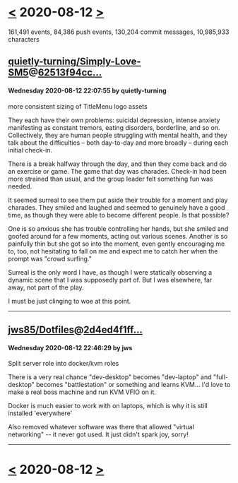 # [<](2020-08-11.md) 2020-08-12 [>](2020-08-13.md)

161,491 events, 84,386 push events, 130,204 commit messages, 10,985,933 characters


## [quietly-turning/Simply-Love-SM5](https://github.com/quietly-turning/Simply-Love-SM5)@[62513f94cc...](https://github.com/quietly-turning/Simply-Love-SM5/commit/62513f94cc873064a045eda668f8c971de019b2b)
#### Wednesday 2020-08-12 22:07:55 by quietly-turning

more consistent sizing of TitleMenu logo assets

They each have their own problems: suicidal depression, intense anxiety
manifesting as constant tremors, eating disorders, borderline, and so
on. Collectively, they are human people struggling with mental health,
and they talk about the difficulties – both day-to-day and more broadly
– during each initial check-in.

There is a break halfway through the day, and then they come back and do
an exercise or game. The game that day was charades. Check-in had been
more strained than usual, and the group leader felt something fun was
needed.

It seemed surreal to see them put aside their trouble for a moment and
play charades. They smiled and laughed and seemed to genuinely have a
good time, as though they were able to become different people. Is that
possible?

One is so anxious she has trouble controlling her hands, but she smiled
and goofed around for a few moments, acting out various scenes. Another
is so painfully thin but she got so into the moment, even gently
encouraging me to, too, not hesitating to fall on me and expect me to
catch her when the prompt was "crowd surfing."

Surreal is the only word I have, as though I were statically observing a
dynamic scene that I was supposedly part of. But I was elsewhere, far
away, not part of the play.

I must be just clinging to woe at this point.

---
## [jws85/Dotfiles](https://github.com/jws85/Dotfiles)@[2d4ed4f1ff...](https://github.com/jws85/Dotfiles/commit/2d4ed4f1ffffafb03cb61f1a865738d499631941)
#### Wednesday 2020-08-12 22:46:29 by jws

Split server role into docker/kvm roles

There is a very real chance "dev-desktop" becomes "dev-laptop" and
"full-desktop" becomes "battlestation" or something and learns KVM...
I'd love to make a real boss machine and run KVM VFIO on it.

Docker is much easier to work with on laptops, which is why it is
still installed 'everywhere'

Also removed whatever software was there that allowed "virtual
networking" -- it never got used.  It just didn't spark joy, sorry!

---

# [<](2020-08-11.md) 2020-08-12 [>](2020-08-13.md)

